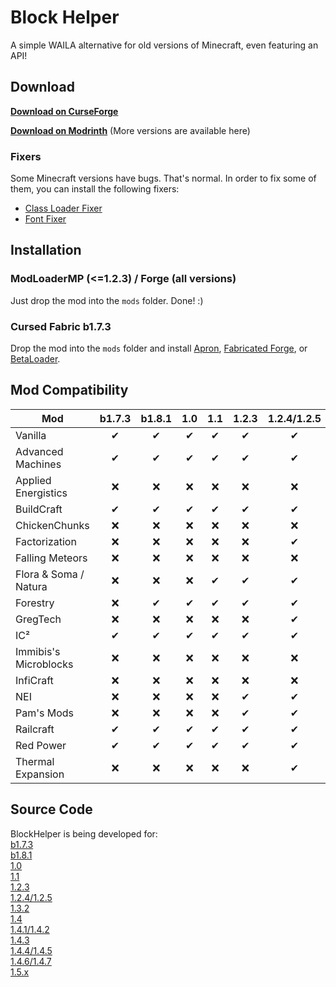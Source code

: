 # Block Helper

A simple WAILA alternative for old versions of Minecraft, even featuring an API!

## Download

[**Download on CurseForge**](https://www.curseforge.com/minecraft/mc-mods/block-helper)

[**Download on Modrinth**](https://modrinth.com/mod/block-helper) (More versions are available here)

### Fixers

Some Minecraft versions have bugs. That's normal. In order to fix some of them, you can install the following fixers:

- [Class Loader Fixer](https://modrinth.com/mod/class-loader-fixer)
- [Font Fixer](https://modrinth.com/mod/font-fixer)

## Installation

### ModLoaderMP (<=1.2.3) / Forge (all versions)

Just drop the mod into the `mods` folder. Done! :)

### Cursed Fabric b1.7.3

Drop the mod into the `mods` folder and install [Apron](https://github.com/BetterThanUpdates/Apron),
[Fabricated Forge](https://github.com/arthurbambou/Fabricated-Legacy-Forge),
or [BetaLoader](https://github.com/paulevsGitch/BetaLoader).

## Mod Compatibility

| Mod | b1.7.3 | b1.8.1 | 1.0 | 1.1 | 1.2.3 | 1.2.4/1.2.5 | 1.3.2 | 1.4 | 1.4.1/1.4.2 | 1.4.3 | 1.4.4/1.4.5 | 1.4.6/1.4.7 | 1.5.x |
| ------- | :-----: | :-----: | :-----: | :-----: | :-----: | :-----: | :-----: | :-----: | :-----: | :-----: | :-----: | :-----: | :-----: |
| Vanilla | ✔ | ✔ | ✔ | ✔ | ✔ | ✔ | ✔ | ✔ | ✔ | ✔ | ✔ | ✔ | ✔ |
| Advanced Machines | ✔ | ✔ | ✔ | ✔ | ✔ | ✔ | ✔ | ❌ | ✔ | ❌ | ✔ | ✔ | ✔ |
| Applied Energistics | ❌ | ❌ | ❌ | ❌ | ❌ | ❌ | ❌ | ❌ | ❌ | ❌ | ❌ | ✔ | ✔ |
| BuildCraft | ✔ | ✔ | ✔ | ✔ | ✔ | ✔ | ✔ | ❌ | ✔ | ❌ | ✔ | ✔ | ✔ |
| ChickenChunks | ❌ | ❌ | ❌ | ❌ | ❌ | ❌ | ❌ | ❌ | ❌ | ❌ | ✔ | ✔ | ✔ |
| Factorization | ❌ | ❌ | ❌ | ❌ | ❌ | ✔ | ❌ | ❌ | ✔ | ❌ | ✔ | ✔ | ✔ |
| Falling Meteors | ❌ | ❌ | ❌ | ❌ | ❌ | ❌ | ❌ | ❌ | ❌ | ❌ | ✔ | ✔ | ✔ |
| Flora & Soma / Natura | ❌ | ❌ | ❌ | ✔ | ✔ | ✔ | ❌ | ❌ | ❌ | ❌ | ✔ | ✔ | ✔ |
| Forestry | ❌ | ✔ | ✔ | ✔ | ✔ | ✔ | ✔ | ❌ | ❌ | ❌ | ✔ | ✔ | ✔ |
| GregTech | ❌ | ❌ | ❌ | ❌ | ❌ | ✔ | ✔ | ❌ | ✔ | ❌ | ✔ | ✔ | ✔ |
| IC² | ✔ | ✔ | ✔ | ✔ | ✔ | ✔ | ✔ | ❌ | ✔ | ❌ | ✔ | ✔ | ✔ |
| Immibis's Microblocks | ❌ | ❌ | ❌ | ❌ | ❌ | ❌ | ❌ | ❌ | ❌ | ❌ | ❌ | ✔ | ✔ |
| InfiCraft | ❌ | ❌ | ❌ | ❌ | ❌ | ❌ | ❌ | ❌ | ❌ | ❌ | ❌ | ✔ | ❌ |
| NEI | ❌ | ❌ | ❌ | ❌ | ✔ | ✔ | ✔ | ❌ | ✔ | ❌ | ✔ | ✔ | ✔ |
| Pam's Mods | ❌ | ❌ | ❌ | ❌ | ✔ | ✔ | ❌ | ❌ | ❌ | ❌ | ✔ | ✔ | ✔ |
| Railcraft | ✔ | ✔ | ✔ | ✔ | ✔ | ✔ | ✔ | ❌ | ✔ | ❌ | ✔ | ✔ | ✔ |
| Red Power | ✔ | ✔ | ✔ | ✔ | ✔ | ✔ | ❌ | ❌ | ❌ | ❌ | ❌ | ✔ | ❌ |
| Thermal Expansion | ❌ | ❌ | ❌ | ❌ | ❌ | ✔ | ✔ | ❌ | ✔ | ❌ | ✔ | ✔ | ✔ |


## Source Code

BlockHelper is being developed for:<br>
[b1.7.3](https://github.com/ThexXTURBOXx/BlockHelper/tree/b1.7.3)<br>
[b1.8.1](https://github.com/ThexXTURBOXx/BlockHelper/tree/b1.8.1)<br>
[1.0](https://github.com/ThexXTURBOXx/BlockHelper/tree/1.0)<br>
[1.1](https://github.com/ThexXTURBOXx/BlockHelper/tree/1.1)<br>
[1.2.3](https://github.com/ThexXTURBOXx/BlockHelper/tree/1.2.3)<br>
[1.2.4/1.2.5](https://github.com/ThexXTURBOXx/BlockHelper/tree/1.2.5)<br>
[1.3.2](https://github.com/ThexXTURBOXx/BlockHelper/tree/1.3.2)<br>
[1.4](https://github.com/ThexXTURBOXx/BlockHelper/tree/1.4)<br>
[1.4.1/1.4.2](https://github.com/ThexXTURBOXx/BlockHelper/tree/1.4.2)<br>
[1.4.3](https://github.com/ThexXTURBOXx/BlockHelper/tree/1.4.3)<br>
[1.4.4/1.4.5](https://github.com/ThexXTURBOXx/BlockHelper/tree/1.4.5)<br>
[1.4.6/1.4.7](https://github.com/ThexXTURBOXx/BlockHelper/tree/1.4.7)<br>
[1.5.x](https://github.com/ThexXTURBOXx/BlockHelper/tree/1.5.2)<br>
